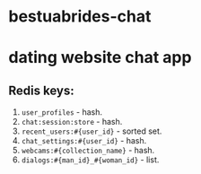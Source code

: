 bestuabrides-chat
=================

# dating website chat app

## Redis keys:

1. `user_profiles` - hash.
2. `chat:session:store` - hash.
3. `recent_users:#{user_id}` - sorted set.
4. `chat_settings:#{user_id}` - hash.
5. `webcams:#{collection_name}` - hash.
6. `dialogs:#{man_id}_#{woman_id}` - list.
